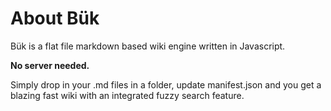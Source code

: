 # About Bük

Bük is a flat file markdown based wiki engine written in Javascript.

**No server needed.**  

Simply drop in your .md files in a folder, update manifest.json and you get a blazing fast wiki with an integrated fuzzy search feature.